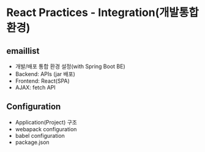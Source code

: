 # React Practices - Integration(개발통합환경)
## emaillist
-   개발/배포 통합 환경 설정(with Spring Boot BE)
-   Backend: APIs (jar 배포)
-   Frontend: React(SPA)
-   AJAX: fetch API

## Configuration
- Application(Project) 구조
- webapack configuration
- babel configuration
- package.json

